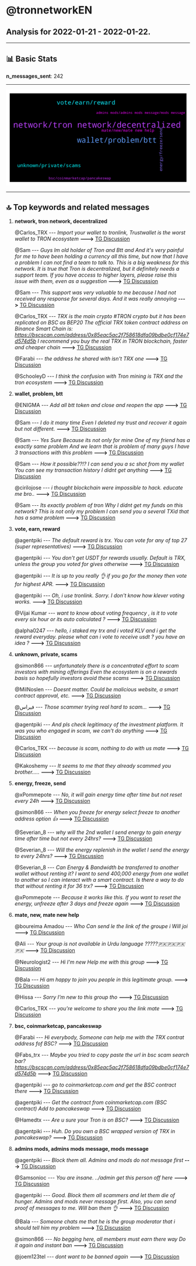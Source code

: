 # **@tronnetworkEN**
 ## Analysis for **2022-01-21** - **2022-01-22**.

---

## 📊 **Basic Stats**

**n_messages_sent**: 242

---
![wordcloud](tronnetworkEN_1Days_wordcloud.png)

---


## 🔝 **Top keywords and related messages**

1. **network, tron network, decentralized**

    @Carlos_TRX --- *Import your wallet to tronlink, Trustwallet is the worst wallet to TRON ecosystem* **--->** [TG Discussion](https://t.me/tronnetworkEN/3844283)

    @Sam --- *Guys  Im old holder of Tron and Btt  and And it's very painful for me to have been holding a currency all this time, but now that I have a problem I can not find a team to talk to.  This is a big weakness for this network.  It is true that Tron is decentralized, but it definitely needs a support team.  If you have access to higher layers, please raise this issue with them, even as a suggestion* **--->** [TG Discussion](https://t.me/tronnetworkEN/3844299)

    @Sam --- *This support was very valuable to me because I had not received any response for several days. And it was really annoying* **--->** [TG Discussion](https://t.me/tronnetworkEN/3844336)

    @Carlos_TRX --- *TRX is the main crypto #TRON crypto but it has been replicated on BSC as BEP20    The official TRX token contract address on Binance Smart Chain is: https://bscscan.com/address/0x85eac5ac2f758618dfa09bdbe0cf174e7d574d5b  I recommend you buy the real TRX in TRON blockchain, faster and cheaper chain* **--->** [TG Discussion](https://t.me/tronnetworkEN/3847930)

    @Farabi --- *the address he shared with isn't TRX one* **--->** [TG Discussion](https://t.me/tronnetworkEN/3847951)

    @SchooleyD --- *I think the confusion with Tron mining is TRX and the tron ecosystem* **--->** [TG Discussion](https://t.me/tronnetworkEN/3844052)

2. **wallet, problem, btt**

    @ENIGMA --- *Add all btt token and close and reopen the app* **--->** [TG Discussion](https://t.me/tronnetworkEN/3844320)

    @Sam --- *I do it many time  Even I deleted my trust and recover it again but not different.* **--->** [TG Discussion](https://t.me/tronnetworkEN/3844322)

    @Sam --- *Yes  Sure  Because its not only for mine  One of my friend has a exactly same problem  And we learn that is problem of many guys  I have 3 transactions with this problem* **--->** [TG Discussion](https://t.me/tronnetworkEN/3844239)

    @Sam --- *How it possible??!? I can send you a sc shot from my wallet  You can see my transaction history  I didnt get anything* **--->** [TG Discussion](https://t.me/tronnetworkEN/3844281)

    @cirilojose --- *i thought blockchain were impossible to hack. educate me bro..* **--->** [TG Discussion](https://t.me/tronnetworkEN/3844819)

    @Sam --- *Its exactly problem of tron  Why I didnt get my funds on this network?  This is not only my problem  I can send you a several TXid that has a same problem* **--->** [TG Discussion](https://t.me/tronnetworkEN/3844287)

3. **vote, earn, reward**

    @agentpiki --- *The default reward is trx. You can vote for any of top 27 (super representatives)* **--->** [TG Discussion](https://t.me/tronnetworkEN/3847676)

    @agentpiki --- *You don't get USDT for rewards usually.   Default is TRX, unless the group you voted for gives otherwise* **--->** [TG Discussion](https://t.me/tronnetworkEN/3847608)

    @agentpiki --- *It is up to you really 👌 if you go for the money then vote for highest APR.* **--->** [TG Discussion](https://t.me/tronnetworkEN/3847711)

    @agentpiki --- *Oh, i use tronlink. Sorry. I don't know how klever voting works.* **--->** [TG Discussion](https://t.me/tronnetworkEN/3847687)

    @Vijai Kumar --- *want to know about voting frequency , is it to vote every six hour or its auto calculated ?* **--->** [TG Discussion](https://t.me/tronnetworkEN/3846811)

    @alpha0247 --- *hello, i staked my trx and i voted KLV and i get the reward everyday. please what can i vote to receive usdt ? you have an idea ?* **--->** [TG Discussion](https://t.me/tronnetworkEN/3847603)

4. **unknown, private, scams**

    @simon866 --- *unfortunately there is a concentrated effort to scam investors with mining offerings  Even the ecosystem is on a rewards basis so hopefully investors avoid these scams* **--->** [TG Discussion](https://t.me/tronnetworkEN/3844054)

    @MilNoslen --- *Doesnt matter. Could be malicious website, a smart contract approval, etc.* **--->** [TG Discussion](https://t.me/tronnetworkEN/3844792)

    @فيراس --- *Those scammer trying real hard to scam...* **--->** [TG Discussion](https://t.me/tronnetworkEN/3847779)

    @agentpiki --- *And pls check legitimacy of the investment platform.  It was you who engaged in scam, we can't do anything* **--->** [TG Discussion](https://t.me/tronnetworkEN/3847697)

    @Carlos_TRX --- *because is scam, nothing to do with us mate* **--->** [TG Discussion](https://t.me/tronnetworkEN/3847403)

    @Kakoshemy --- *It seems to me that they already scammed you brother…..* **--->** [TG Discussion](https://t.me/tronnetworkEN/3846501)

5. **energy, freeze, send**

    @xPommepote --- *No, it will gain energy time after time but not reset every 24h* **--->** [TG Discussion](https://t.me/tronnetworkEN/3844455)

    @simon866 --- *When you freeze for energy select freeze to another address option 👍* **--->** [TG Discussion](https://t.me/tronnetworkEN/3844319)

    @Severian_8 --- *why will the 2nd wallet I send energy to gain energy time after time but not every 24hrs?* **--->** [TG Discussion](https://t.me/tronnetworkEN/3844509)

    @Severian_8 --- *Will the energy replenish in the wallet I send the energy to every 24hrs?* **--->** [TG Discussion](https://t.me/tronnetworkEN/3844450)

    @Severian_8 --- *Can Energy & Bandwidth be transferred to another wallet without renting it?  I want to send 400,000 energy from one wallet to another so I can interact with a smart contract. Is there a way to do that without renting it for 36 trx?* **--->** [TG Discussion](https://t.me/tronnetworkEN/3844315)

    @xPommepote --- *Because it works like this. If you want to reset the energy, unfreeze after 3 days and freeze again* **--->** [TG Discussion](https://t.me/tronnetworkEN/3844535)

6. **mate, new, mate new help**

    @boureima Amadou --- *Who Can send le the link of the groupe i Will joi* **--->** [TG Discussion](https://t.me/tronnetworkEN/3845728)

    @Ali --- *Your group is not available in Urdu language ?????🇵🇰🇵🇰🇵🇰🇵🇰* **--->** [TG Discussion](https://t.me/tronnetworkEN/3846565)

    @Neurologist2 --- *Hi I'm new  Help me with this group* **--->** [TG Discussion](https://t.me/tronnetworkEN/3845132)

    @Bala --- *Hi am happy to join you people in this legitimate group.* **--->** [TG Discussion](https://t.me/tronnetworkEN/3844357)

    @Hissa --- *Sorry I’m new to this group tho* **--->** [TG Discussion](https://t.me/tronnetworkEN/3846490)

    @Carlos_TRX --- *you're welcome to share you the link mate* **--->** [TG Discussion](https://t.me/tronnetworkEN/3847963)

7. **bsc, coinmarketcap, pancakeswap**

    @Farabi --- *Hi everybody,  Someone can help me with the TRX contrat address fof BSC?* **--->** [TG Discussion](https://t.me/tronnetworkEN/3847928)

    @Fabs_trx --- *Maybe you tried to copy paste the url in bsc scam search bar?  https://bscscan.com/address/0x85eac5ac2f758618dfa09bdbe0cf174e7d574d5b* **--->** [TG Discussion](https://t.me/tronnetworkEN/3847957)

    @agentpiki --- *go to coinmarketcap.com and get the BSC contract there* **--->** [TG Discussion](https://t.me/tronnetworkEN/3847929)

    @agentpiki --- *Get the contract from coinmarketcap.com (BSC contract)  Add to pancakeswap* **--->** [TG Discussion](https://t.me/tronnetworkEN/3845342)

    @Hamedtx --- *Are u sure your Tron is on BSC?* **--->** [TG Discussion](https://t.me/tronnetworkEN/3845356)

    @agentpiki --- *Huh. Do you own a BSC wrapped version of TRX in pancakeswap?* **--->** [TG Discussion](https://t.me/tronnetworkEN/3845344)

8. **admins mods, admins mods message, mods message**

    @agentpiki --- *Block them all. Admins and mods do not message first* **--->** [TG Discussion](https://t.me/tronnetworkEN/3846966)

    @Samsonioc --- *You are insane. ../admin get this person off here* **--->** [TG Discussion](https://t.me/tronnetworkEN/3845963)

    @agentpiki --- *Good.   Block them all scammers and let them die of hunger.  Admins and mods never message first.  Also, you can send proof of messages to me.  Will ban them 👌* **--->** [TG Discussion](https://t.me/tronnetworkEN/3845609)

    @Bala --- *Someone chats me that he is the group moderator that i should tell him my problem* **--->** [TG Discussion](https://t.me/tronnetworkEN/3845245)

    @simon866 --- *No begging here, all members must earn there way  Do it again and instant ban* **--->** [TG Discussion](https://t.me/tronnetworkEN/3844428)

    @joem123tel --- *dont want to be banned again* **--->** [TG Discussion](https://t.me/tronnetworkEN/3844171)

